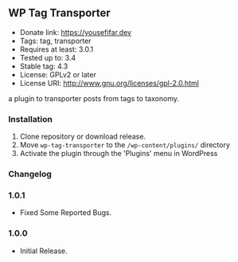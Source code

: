 ## WP Tag Transporter
* Donate link: https://yousefifar.dev
* Tags: tag, transporter
* Requires at least: 3.0.1
* Tested up to: 3.4
* Stable tag: 4.3
* License: GPLv2 or later
* License URI: http://www.gnu.org/licenses/gpl-2.0.html

a plugin to transporter posts from tags to taxonomy.

### Installation

1. Clone repository or download release.
2. Move `wp-tag-transporter` to the `/wp-content/plugins/` directory
3. Activate the plugin through the 'Plugins' menu in WordPress

### Changelog

### 1.0.1
* Fixed Some Reported Bugs.

### 1.0.0
* Initial Release.
